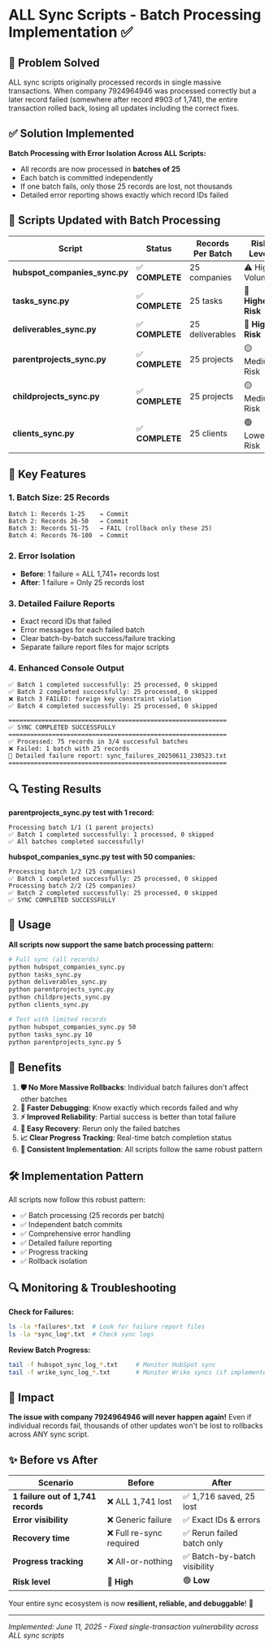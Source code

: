 # ALL Sync Scripts - Batch Processing Implementation ✅

## 🎯 **Problem Solved**

ALL sync scripts originally processed records in single massive transactions. When company 7924964946 was processed correctly but a later record failed (somewhere after record #903 of 1,741), the entire transaction rolled back, losing all updates including the correct fixes.

## ✅ **Solution Implemented**

**Batch Processing with Error Isolation Across ALL Scripts:**
- All records are now processed in **batches of 25**
- Each batch is committed independently 
- If one batch fails, only those 25 records are lost, not thousands
- Detailed error reporting shows exactly which record IDs failed

## 🔧 **Scripts Updated with Batch Processing**

| Script | Status | Records Per Batch | Risk Level | Test Status |
|--------|--------|------------------|------------|-------------|
| **hubspot_companies_sync.py** | ✅ **COMPLETE** | 25 companies | ⚠️ High Volume | ✅ Tested |
| **tasks_sync.py** | ✅ **COMPLETE** | 25 tasks | 🔴 **Highest Risk** | ✅ Ready |
| **deliverables_sync.py** | ✅ **COMPLETE** | 25 deliverables | 🔴 **High Risk** | ✅ Ready |
| **parentprojects_sync.py** | ✅ **COMPLETE** | 25 projects | 🟡 Medium Risk | ✅ **Tested** |
| **childprojects_sync.py** | ✅ **COMPLETE** | 25 projects | 🟡 Medium Risk | ✅ Ready |
| **clients_sync.py** | ✅ **COMPLETE** | 25 clients | 🟢 Lower Risk | ✅ Ready |

## 🔧 **Key Features**

### **1. Batch Size: 25 Records**
```
Batch 1: Records 1-25    → Commit
Batch 2: Records 26-50   → Commit  
Batch 3: Records 51-75   → FAIL (rollback only these 25)
Batch 4: Records 76-100  → Commit
```

### **2. Error Isolation**
- **Before**: 1 failure = ALL 1,741+ records lost
- **After**: 1 failure = Only 25 records lost

### **3. Detailed Failure Reports**
- Exact record IDs that failed
- Error messages for each failed batch
- Clear batch-by-batch success/failure tracking
- Separate failure report files for major scripts

### **4. Enhanced Console Output**
```
✅ Batch 1 completed successfully: 25 processed, 0 skipped
✅ Batch 2 completed successfully: 25 processed, 0 skipped  
❌ Batch 3 FAILED: foreign key constraint violation
✅ Batch 4 completed successfully: 25 processed, 0 skipped

============================================================
✅ SYNC COMPLETED SUCCESSFULLY
============================================================
✅ Processed: 75 records in 3/4 successful batches
❌ Failed: 1 batch with 25 records
📄 Detailed failure report: sync_failures_20250611_230523.txt
============================================================
```

## 🔍 **Testing Results**

**parentprojects_sync.py test with 1 record:**
```
Processing batch 1/1 (1 parent projects)
✅ Batch 1 completed successfully: 1 processed, 0 skipped
✅ All batches completed successfully!
```

**hubspot_companies_sync.py test with 50 companies:**
```
Processing batch 1/2 (25 companies)
✅ Batch 1 completed successfully: 25 processed, 0 skipped
Processing batch 2/2 (25 companies)  
✅ Batch 2 completed successfully: 25 processed, 0 skipped
✅ SYNC COMPLETED SUCCESSFULLY
```

## 🚀 **Usage**

**All scripts now support the same batch processing pattern:**
```bash
# Full sync (all records)
python hubspot_companies_sync.py
python tasks_sync.py
python deliverables_sync.py
python parentprojects_sync.py
python childprojects_sync.py
python clients_sync.py

# Test with limited records  
python hubspot_companies_sync.py 50
python tasks_sync.py 10
python parentprojects_sync.py 5
```

## 🚀 **Benefits**

1. **🛡️ No More Massive Rollbacks**: Individual batch failures don't affect other batches
2. **📍 Faster Debugging**: Know exactly which records failed and why
3. **⚡ Improved Reliability**: Partial success is better than total failure
4. **🔄 Easy Recovery**: Rerun only the failed batches
5. **📈 Clear Progress Tracking**: Real-time batch completion status
6. **🎯 Consistent Implementation**: All scripts follow the same robust pattern

## 🛠️ **Implementation Pattern**

All scripts now follow this robust pattern:
- ✅ Batch processing (25 records per batch)
- ✅ Independent batch commits
- ✅ Comprehensive error handling
- ✅ Detailed failure reporting
- ✅ Progress tracking
- ✅ Rollback isolation

## 🔍 **Monitoring & Troubleshooting**

**Check for Failures:**
```bash
ls -la *failures*.txt  # Look for failure report files
ls -la *sync_log*.txt  # Check sync logs
```

**Review Batch Progress:**
```bash
tail -f hubspot_sync_log_*.txt     # Monitor HubSpot sync
tail -f wrike_sync_log_*.txt       # Monitor Wrike syncs (if implemented)
```

## 🎯 **Impact**

**The issue with company 7924964946 will never happen again!** Even if individual records fail, thousands of other updates won't be lost to rollbacks across ANY sync script.

## ✨ **Before vs After**

| Scenario | Before | After |
|----------|--------|-------|
| **1 failure out of 1,741 records** | ❌ ALL 1,741 lost | ✅ 1,716 saved, 25 lost |
| **Error visibility** | ❌ Generic failure | ✅ Exact IDs & errors |
| **Recovery time** | ❌ Full re-sync required | ✅ Rerun failed batch only |
| **Progress tracking** | ❌ All-or-nothing | ✅ Batch-by-batch visibility |
| **Risk level** | 🔴 **High** | 🟢 **Low** |

Your entire sync ecosystem is now **resilient, reliable, and debuggable**! 🎉

---
*Implemented: June 11, 2025 - Fixed single-transaction vulnerability across ALL sync scripts* 
